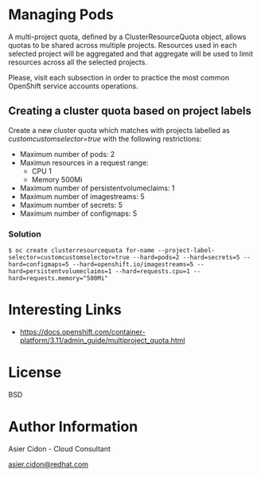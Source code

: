 # Managing Pods

A multi-project quota, defined by a ClusterResourceQuota object, allows quotas to be shared across multiple projects. Resources used in each selected project will be aggregated and that aggregate will be used to limit resources across all the selected projects.

Please, visit each subsection in order to practice the most common OpenShift service accounts operations.

## Creating a cluster quota based on project labels

Create a new cluster quota which matches with projects labelled as *customcustomselector=true* with the following restrictions:
-   Maximum number of pods: 2
-   Maximun resources in a request range:
    -   CPU 1
    -   Memory 500Mi
-   Maximum number of persistentvolumeclaims: 1
-   Maximum number of imagestreams: 5
-   Maximum number of secrets: 5
-   Maximum number of configmaps: 5

### Solution

```
$ oc create clusterresourcequota for-name --project-label-selector=customcustomselector=true --hard=pods=2 --hard=secrets=5 --hard=configmaps=5 --hard=openshift.io/imagestreams=5 --hard=persistentvolumeclaims=1 --hard=requests.cpu=1 --hard=requests.memory="500Mi"
```

# Interesting Links

-   https://docs.openshift.com/container-platform/3.11/admin_guide/multiproject_quota.html


# License

BSD

# Author Information

 Asier Cidon - Cloud Consultant

 asier.cidon@redhat.com